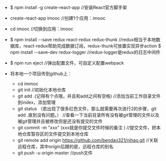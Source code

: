 - $ npm install -g create-react-app                     //安装React官方脚手架
- create-react-app imooc                                //创建1个应用：imooc
- cd imooc                                              //切换到应用：imooc

- $ npm install --save redux react-redux redux-thunk    //redux相当于本地数据库，react-redux帮助完成数据订阅，redux-thunk可放置实现异步action
  $ npm install --save-dev redux-logger                 //redux-logger是redux的日志中间件

- $ npm run eject                                       //弹出配置文件，可自定义配置webpack

- 将本地一个项目传到github上：
  - cd immoc
  - git init                                                                       //初始化本地仓库
  - git add .(记得有个点哦，并且和add之间有空格)                                       //添加当前工作目录文件到index，添加管理
  - git status （若出现了很多红色文件，那么就需要再次进行2的步骤，git add .直到没有问题。） //查看一下当前目录所有没有被git管理的文件以及被git管理并且被修改但是还没有提交的文件
  - git commit -m "xxx" (xxx就是你提交文件时候的备注 )                                //提交文件，把本地仓库暂存区的文件提交到本地仓库
  - git remote add origin https://github.com/bendan321/nihao.git                   //关联远程仓库，其中origin后跟的是，远程仓库的别名
  - git push -u origin master                                                      //push文件